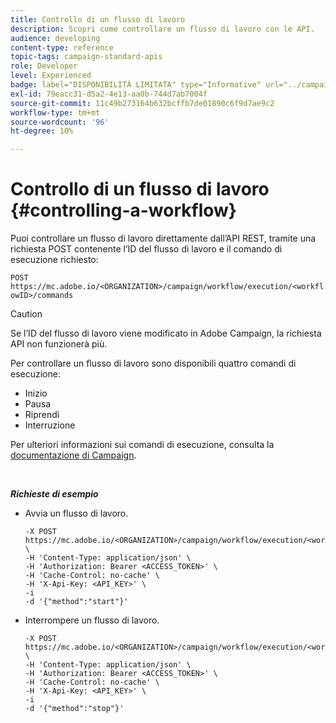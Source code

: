 ```yaml
---
title: Controllo di un flusso di lavoro
description: Scopri come controllare un flusso di lavoro con le API.
audience: developing
content-type: reference
topic-tags: campaign-standard-apis
role: Developer
level: Experienced
badge: label="DISPONIBILITÀ LIMITATA" type="Informative" url="../campaign-standard-migration-home.md" tooltip="Limitato agli utenti di Campaign Standard migrati"
exl-id: 79eacc31-d5a2-4e13-aa0b-744d7ab7004f
source-git-commit: 11c49b273164b632bcffb7de01890c6f9d7ae9c2
workflow-type: tm+mt
source-wordcount: '96'
ht-degree: 10%

---
```


# Controllo di un flusso di lavoro {#controlling-a-workflow}

Puoi controllare un flusso di lavoro direttamente dall’API REST, tramite una richiesta POST contenente l’ID del flusso di lavoro e il comando di esecuzione richiesto:

`POST https://mc.adobe.io/<ORGANIZATION>/campaign/workflow/execution/<workflowID>/commands`

>[!CAUTION]
>
>Se l’ID del flusso di lavoro viene modificato in Adobe Campaign, la richiesta API non funzionerà più.

Per controllare un flusso di lavoro sono disponibili quattro comandi di esecuzione:

* Inizio
* Pausa
* Riprendi
* Interruzione

Per ulteriori informazioni sui comandi di esecuzione, consulta la [documentazione di Campaign](https://experienceleague.adobe.com/docs/campaign-standard/using/managing-processes-and-data/executing-a-workflow/about-workflow-execution.html?lang=it).

<br/>

***Richieste di esempio***

* Avvia un flusso di lavoro.

  ```
  -X POST https://mc.adobe.io/<ORGANIZATION>/campaign/workflow/execution/<workflowID>/commands \
  -H 'Content-Type: application/json' \
  -H 'Authorization: Bearer <ACCESS_TOKEN>' \
  -H 'Cache-Control: no-cache' \
  -H 'X-Api-Key: <API_KEY>' \
  -i
  -d '{"method":"start"}'
  ```

  <!-- + réponse -->

* Interrompere un flusso di lavoro.

  ```
  -X POST https://mc.adobe.io/<ORGANIZATION>/campaign/workflow/execution/<workflowID>/commands \
  -H 'Content-Type: application/json' \
  -H 'Authorization: Bearer <ACCESS_TOKEN>' \
  -H 'Cache-Control: no-cache' \
  -H 'X-Api-Key: <API_KEY>' \
  -i
  -d '{"method":"stop"}'
  ```

  <!-- + réponse -->
